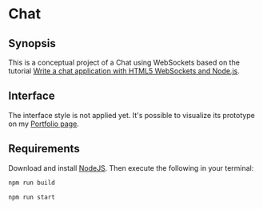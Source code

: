 # Chat

## Synopsis

This is a conceptual project of a Chat using WebSockets based on the tutorial [Write a chat application with HTML5 WebSockets and Node.js](http://khaledsaikat.com/chat-application-with-websockets-and-node-js/).

## Interface

The interface style is not applied yet. It's possible to visualize its prototype on my [Portfolio page](https://alinepickler.github.io/web.html#chat-row).

## Requirements

Download and install [NodeJS](https://nodejs.org/en/). Then execute the following in your terminal:

```bash
npm run build
```
```bash
npm run start
```
